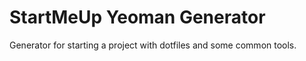 # StartMeUp Yeoman Generator

Generator for starting a project with dotfiles and some common tools.

